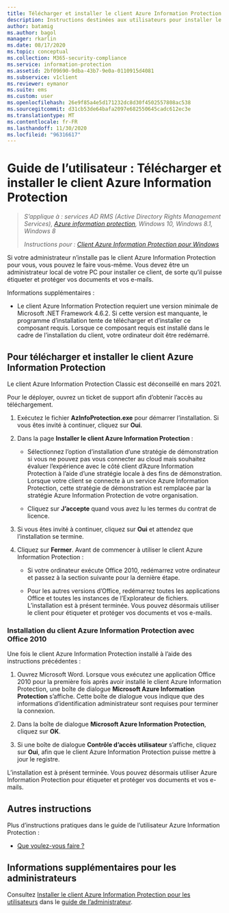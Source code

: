 ```yaml
---
title: Télécharger et installer le client Azure Information Protection
description: Instructions destinées aux utilisateurs pour installer le client Azure Information Protection pour Windows, afin de pouvoir classifier et protéger des documents et des e-mails.
author: batamig
ms.author: bagol
manager: rkarlin
ms.date: 08/17/2020
ms.topic: conceptual
ms.collection: M365-security-compliance
ms.service: information-protection
ms.assetid: 2bf09690-9dba-43b7-9e0a-0110915d4081
ms.subservice: v1client
ms.reviewer: eymanor
ms.suite: ems
ms.custom: user
ms.openlocfilehash: 26e9f85a4e5d171232dc8d30f4502557808ac538
ms.sourcegitcommit: d31cb53de64bafa2097e682550645cadc612ec3e
ms.translationtype: MT
ms.contentlocale: fr-FR
ms.lasthandoff: 11/30/2020
ms.locfileid: "96316617"
---
```

# <a name="user-guide-download-and-install-the-azure-information-protection-client"></a>Guide de l’utilisateur : Télécharger et installer le client Azure Information Protection

>*S’applique à : services AD RMS (Active Directory Rights Management Services), [Azure information protection](https://azure.microsoft.com/pricing/details/information-protection), Windows 10, Windows 8.1, Windows 8*
>
> *Instructions pour : [Client Azure Information Protection pour Windows](../faqs.md#whats-the-difference-between-the-azure-information-protection-classic-and-unified-labeling-clients)*


Si votre administrateur n’installe pas le client Azure Information Protection pour vous, vous pouvez le faire vous-même. Vous devez être un administrateur local de votre PC pour installer ce client, de sorte qu’il puisse étiqueter et protéger vos documents et vos e-mails.

Informations supplémentaires :

- Le client Azure Information Protection requiert une version minimale de Microsoft .NET Framework 4.6.2. Si cette version est manquante, le programme d’installation tente de télécharger et d’installer ce composant requis. Lorsque ce composant requis est installé dans le cadre de l’installation du client, votre ordinateur doit être redémarré.


## <a name="to-download-and-install-the-azure-information-protection-client"></a>Pour télécharger et installer le client Azure Information Protection

Le client Azure Information Protection Classic est déconseillé en mars 2021. 

Pour le déployer, ouvrez un ticket de support afin d’obtenir l’accès au téléchargement.

1. Exécutez le fichier **AzInfoProtection.exe** pour démarrer l’installation. Si vous êtes invité à continuer, cliquez sur **Oui**.    

1. Dans la page **Installer le client Azure Information Protection** :     
    - Sélectionnez l’option d’installation d’une stratégie de démonstration si vous ne pouvez pas vous connecter au cloud mais souhaitez évaluer l’expérience avec le côté client d’Azure Information Protection à l’aide d’une stratégie locale à des fins de démonstration. Lorsque votre client se connecte à un service Azure Information Protection, cette stratégie de démonstration est remplacée par la stratégie Azure Information Protection de votre organisation.    

    - Cliquez sur **J’accepte** quand vous avez lu les termes du contrat de licence.    

1. Si vous êtes invité à continuer, cliquez sur **Oui** et attendez que l’installation se termine.    

1. Cliquez sur **Fermer**. Avant de commencer à utiliser le client Azure Information Protection :    

    - Si votre ordinateur exécute Office 2010, redémarrez votre ordinateur et passez à la section suivante pour la dernière étape.    
        
    - Pour les autres versions d’Office, redémarrez toutes les applications Office et toutes les instances de l’Explorateur de fichiers. L’installation est à présent terminée. Vous pouvez désormais utiliser le client pour étiqueter et protéger vos documents et vos e-mails.    

### <a name="installing-the-azure-information-protection-client-with-office-2010"></a>Installation du client Azure Information Protection avec Office 2010    
Une fois le client Azure Information Protection installé à l’aide des instructions précédentes :    

1. Ouvrez Microsoft Word. Lorsque vous exécutez une application Office 2010 pour la première fois après avoir installé le client Azure Information Protection, une boîte de dialogue **Microsoft Azure Information Protection** s’affiche. Cette boîte de dialogue vous indique que des informations d’identification administrateur sont requises pour terminer la connexion.

2. Dans la boîte de dialogue **Microsoft Azure Information Protection**, cliquez sur **OK**.

3. Si une boîte de dialogue **Contrôle d’accès utilisateur** s’affiche, cliquez sur **Oui**, afin que le client Azure Information Protection puisse mettre à jour le registre.

L’installation est à présent terminée. Vous pouvez désormais utiliser Azure Information Protection pour étiqueter et protéger vos documents et vos e-mails.

## <a name="other-instructions"></a>Autres instructions    
Plus d’instructions pratiques dans le guide de l’utilisateur Azure Information Protection :

- [Que voulez-vous faire ?](client-user-guide.md#what-do-you-want-to-do)

## <a name="additional-information-for-administrators"></a>Informations supplémentaires pour les administrateurs    
Consultez [Installer le client Azure Information Protection pour les utilisateurs](client-admin-guide-install.md) dans le [guide de l’administrateur](client-admin-guide.md).
 
  
